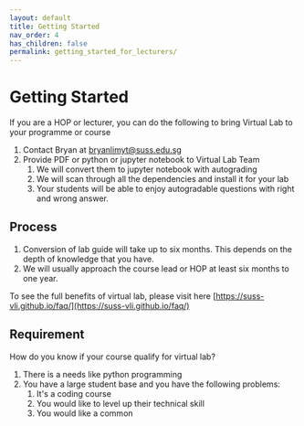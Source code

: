 ```yaml
---
layout: default
title: Getting Started
nav_order: 4
has_children: false
permalink: getting_started_for_lecturers/
---
```


# Getting Started 

If you are a HOP or lecturer, you can do the following to bring Virtual Lab to your programme or course

1. Contact Bryan at bryanlimyt@suss.edu.sg
2. Provide PDF or python or jupyter notebook to Virtual Lab Team
   1. We will convert them to jupyter notebook with autograding
   2. We will scan through all the dependencies and install it for your lab
   3. Your students will be able to enjoy autogradable questions with right and wrong answer. 

## Process

1. Conversion of lab guide will take up to six months. 
This depends on the depth of knowledge that you have. 
2. We will usually approach the course lead or HOP at least six months to one year.

To see the full benefits of virtual lab, please visit here [https://suss-vli.github.io/faq/](https://suss-vli.github.io/faq/)

## Requirement

How do you know if your course qualify for virtual lab? 

1. There is a needs like python programming
2. You have a large student base and you have the following problems: 
   1. It's a coding course
   2. You would like to level up their technical skill 
   3. You would like a common 
